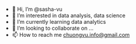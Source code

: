 - 👋 Hi, I’m @sasha-vu
- 👀 I’m interested in data analysis, data science
- 🌱 I’m currently learning data analytics
- 💞️ I’m looking to collaborate on ...
- 📫 How to reach me chuongvu.info@gmail.com

<!---
sasha-vu/sasha-vu is a ✨ special ✨ repository because its `README.md` (this file) appears on your GitHub profile.
You can click the Preview link to take a look at your changes.
--->
